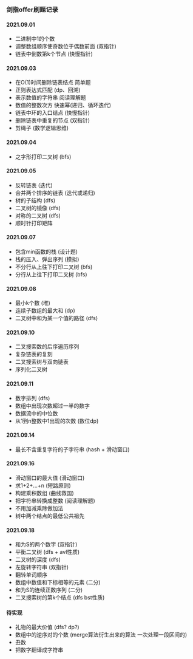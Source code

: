### 剑指offer刷题记录


#### 2021.09.01
- 二进制中1的个数
- 调整数组顺序使奇数位于偶数前面 (双指针)
- 链表中倒数第k个节点 (快慢指针)

#### 2021.09.03
- 在O(1)时间删除链表结点  简单题
- 正则表达式匹配   (dp、回溯)
- 表示数值的字符串 阅读理解题
- 数值的整数次方   快速幂(递归、循环迭代)
- 链表中环的入口结点 (快慢指针)
- 删除链表中重复的节点 (双指针)
- 剪绳子 (数学逻辑思维)


#### 2021.09.04
- 之字形打印二叉树  (bfs)

#### 2021.09.05
- 反转链表 (迭代)
- 合并两个排序的链表 (迭代或递归)
- 树的子结构 (dfs)
- 二叉树的镜像 (dfs)
- 对称的二叉树 (dfs)
- 顺时针打印矩阵

#### 2021.09.07
- 包含min函数的栈  (设计题)
- 栈的压入、弹出序列 (模拟)
- 不分行从上往下打印二叉树 (bfs)
- 分行从上往下打印二叉树 (bfs)

#### 2021.09.08
- 最小k个数 (堆)
- 连续子数组的最大和 (dp)
- 二叉树中和为某一个值的路径 (dfs)

#### 2021.09.10
- 二叉搜索数的后序遍历序列
- 复杂链表的复刻
- 二叉搜索树与双向链表
- 序列化二叉树

#### 2021.09.11
- 数字排列 (dfs)
- 数组中出现次数超过一半的数字
- 数据流中的中位数
- 从1到n整数中1出现的次数 (数位dp)

#### 2021.09.14
- 最长不含重复字符的子字符串 (hash + 滑动窗口)


#### 2021.09.16
- 滑动窗口的最大值 (滑动窗口)
- 求1+2+…+n (短路原则)
- 构建乘积数组 (曲线救国)
- 把字符串转换成整数 (阅读理解题)
- 不用加减乘除做加法
- 树中两个结点的最低公共祖先

#### 2021.09.18
- 和为S的两个数字 (双指针)
- 平衡二叉树 (dfs + avl性质)
- 二叉树的深度 (dfs)
- 左旋转字符串 (双指针)
- 翻转单词顺序
- 数组中数值和下标相等的元素 (二分)
- 和为S的连续正数序列 (二分)
- 二叉搜索树的第k个结点 (dfs bst性质)

#### 待实现
- 礼物的最大价值 (dfs? dp?)
- 数组中的逆序对的个数 (merge算法衍生出来的算法 一次处理一段区间的)
- 丑数
- 把数字翻译成字符串